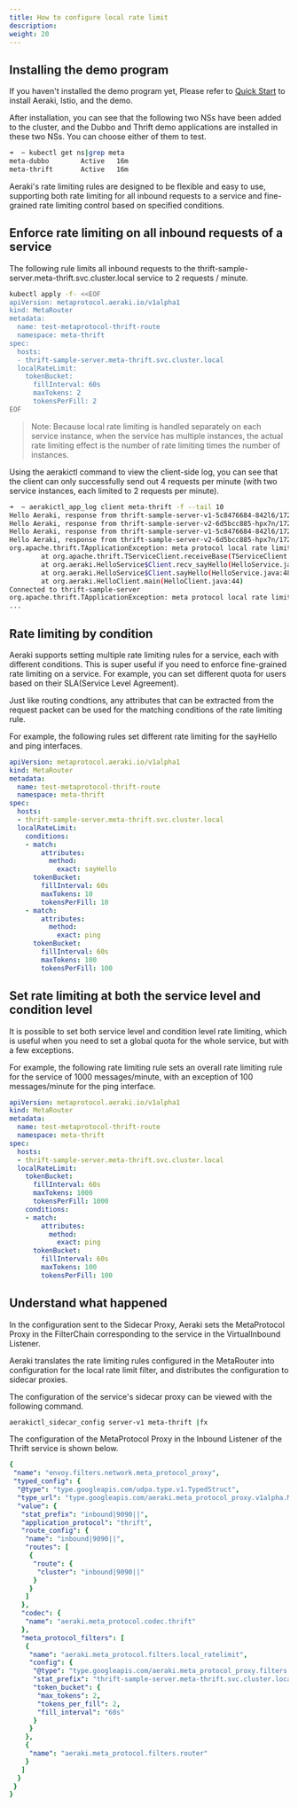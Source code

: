 ```yaml
---
title: How to configure local rate limit
description: 
weight: 20
---
```


## Installing the demo program

If you haven't installed the demo program yet, Please refer to [Quick Start](../../quickstart/) to install Aeraki, Istio, and the demo.

After installation, you can see that the following two NSs have been added to the cluster, and the Dubbo and Thrift demo applications are installed in these two NSs. You can choose either of them to test.

```bash
➜  ~ kubectl get ns|grep meta
meta-dubbo        Active   16m
meta-thrift       Active   16m
```

Aeraki's rate limiting rules are designed to be flexible and easy to use, supporting both rate limiting for all inbound requests to a service and fine-grained rate limiting control based on specified conditions.

## Enforce rate limiting on all inbound requests of a service

The following rule limits all inbound requests to the thrift-sample-server.meta-thrift.svc.cluster.local service to 2 requests / minute.

```bash
kubectl apply -f- <<EOF
apiVersion: metaprotocol.aeraki.io/v1alpha1
kind: MetaRouter
metadata:
  name: test-metaprotocol-thrift-route
  namespace: meta-thrift
spec:
  hosts:
  - thrift-sample-server.meta-thrift.svc.cluster.local
  localRateLimit:
    tokenBucket:
      fillInterval: 60s
      maxTokens: 2
      tokensPerFill: 2
EOF
```

> Note: Because local rate limiting is handled separately on each service instance, when the service has multiple instances, the actual rate limiting effect is the number of rate limiting times the number of instances.


Using the aerakictl command to view the client-side log, you can see that the client can only successfully send out 4 requests per minute (with two service instances, each limited to 2 requests per minute).

```bash
➜  ~ aerakictl_app_log client meta-thrift -f --tail 10
Hello Aeraki, response from thrift-sample-server-v1-5c8476684-842l6/172.17.0.40
Hello Aeraki, response from thrift-sample-server-v2-6d5bcc885-hpx7n/172.17.0.41
Hello Aeraki, response from thrift-sample-server-v1-5c8476684-842l6/172.17.0.40
Hello Aeraki, response from thrift-sample-server-v2-6d5bcc885-hpx7n/172.17.0.41
org.apache.thrift.TApplicationException: meta protocol local rate limit: request '5' has been rate limited
        at org.apache.thrift.TServiceClient.receiveBase(TServiceClient.java:79)
        at org.aeraki.HelloService$Client.recv_sayHello(HelloService.java:61)
        at org.aeraki.HelloService$Client.sayHello(HelloService.java:48)
        at org.aeraki.HelloClient.main(HelloClient.java:44)
Connected to thrift-sample-server
org.apache.thrift.TApplicationException: meta protocol local rate limit: request '1' has been rate limited
...
```

## Rate limiting by condition

Aeraki supports setting multiple rate limiting rules for a service, each with different conditions. This is super useful if you need to enforce fine-grained rate limiting on a service. For example, you can set different quota for users based on their SLA(Service Level Agreement).

Just like routing condtions, any attributes that can be extracted from the request packet can be used for the matching conditions of the rate limiting rule.

For example, the following rules set different rate limiting for the sayHello and ping interfaces.

```yaml
apiVersion: metaprotocol.aeraki.io/v1alpha1
kind: MetaRouter
metadata:
  name: test-metaprotocol-thrift-route
  namespace: meta-thrift
spec:
  hosts:
  - thrift-sample-server.meta-thrift.svc.cluster.local
  localRateLimit:
    conditions:
    - match:
        attributes:
          method:
            exact: sayHello
      tokenBucket:
        fillInterval: 60s
        maxTokens: 10
        tokensPerFill: 10
    - match:
        attributes:
          method:
            exact: ping
      tokenBucket:
        fillInterval: 60s
        maxTokens: 100
        tokensPerFill: 100
```

## Set rate limiting at both the service level and condition level

It is possible to set both service level and condition level rate limiting, which is useful when you need to set a global quota for the whole service, but with a few exceptions.

For example, the following rate limiting rule sets an overall rate limiting rule for the service of 1000 messages/minute, with an exception of 100 messages/minute for the ping interface.

```yaml
apiVersion: metaprotocol.aeraki.io/v1alpha1
kind: MetaRouter
metadata:
  name: test-metaprotocol-thrift-route
  namespace: meta-thrift
spec:
  hosts:
  - thrift-sample-server.meta-thrift.svc.cluster.local
  localRateLimit:
    tokenBucket:
      fillInterval: 60s
      maxTokens: 1000
      tokensPerFill: 1000
    conditions:
    - match:
        attributes:
          method:
            exact: ping
      tokenBucket:
        fillInterval: 60s
        maxTokens: 100
        tokensPerFill: 100
```

## Understand what happened

In the configuration sent to the Sidecar Proxy, Aeraki sets the MetaProtocol Proxy in the FilterChain corresponding to the service in the VirtualInbound Listener.

Aeraki translates the rate limiting rules configured in the MetaRouter into configuration for the local rate limit filter, and distributes the configuration to sidecar proxies.

The configuration of the service's sidecar proxy can be viewed with the following command.

``` bash
aerakictl_sidecar_config server-v1 meta-thrift |fx
```

The configuration of the MetaProtocol Proxy in the Inbound Listener of the Thrift service is shown below.

```yaml
{
 "name": "envoy.filters.network.meta_protocol_proxy",
 "typed_config": {
  "@type": "type.googleapis.com/udpa.type.v1.TypedStruct",
  "type_url": "type.googleapis.com/aeraki.meta_protocol_proxy.v1alpha.MetaProtocolProxy",
  "value": {
   "stat_prefix": "inbound|9090||",
   "application_protocol": "thrift",
   "route_config": {
    "name": "inbound|9090||",
    "routes": [
     {
      "route": {
       "cluster": "inbound|9090||"
      }
     }
    ]
   },
   "codec": {
    "name": "aeraki.meta_protocol.codec.thrift"
   },
   "meta_protocol_filters": [
    {
     "name": "aeraki.meta_protocol.filters.local_ratelimit",
     "config": {
      "@type": "type.googleapis.com/aeraki.meta_protocol_proxy.filters.local_ratelimit.v1alpha.LocalRateLimit",
      "stat_prefix": "thrift-sample-server.meta-thrift.svc.cluster.local",
      "token_bucket": {
       "max_tokens": 2,
       "tokens_per_fill": 2,
       "fill_interval": "60s"
      }
     }
    },
    {
     "name": "aeraki.meta_protocol.filters.router"
    }
   ]
  }
 }
}
```







